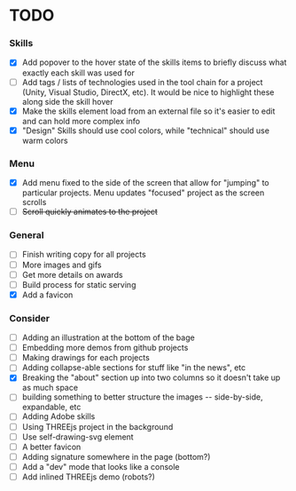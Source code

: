 # TODO

### Skills

- [X] Add popover to the hover state of the skills items to briefly discuss what exactly each skill was used for
- [ ] Add tags / lists of technologies used in the tool chain for a project (Unity, Visual Studio, DirectX, etc).
It would be nice to highlight these along side the skill hover
- [X] Make the skills element load from an external file so it's easier to edit and can hold more complex info
- [X] "Design" Skills should use cool colors, while "technical" should use warm colors

### Menu

- [X] Add menu fixed to the side of the screen that allow for "jumping" to particular projects.
Menu updates "focused" project as the screen scrolls
- [ ] ~~Scroll quickly animates to the project~~

### General

- [ ] Finish writing copy for all projects
- [ ] More images and gifs
- [ ] Get more details on awards
- [ ] Build process for static serving
- [X] Add a favicon

### Consider

- [ ] Adding an illustration at the bottom of the bage
- [ ] Embedding more demos from github projects
- [ ] Making drawings for each projects
- [ ] Adding collapse-able sections for stuff like "in the news", etc
- [X] Breaking the "about" section up into two columns so it doesn't take up as much space
- [ ] building something to better structure the images -- side-by-side, expandable, etc
- [ ] Adding Adobe skills
- [ ] Using THREEjs project in the background
- [ ] Use self-drawing-svg element
- [ ] A better favicon
- [ ] Adding signature somewhere in the page (bottom?)
- [ ] Add a "dev" mode that looks like a console
- [ ] Add inlined THREEjs demo (robots?)
